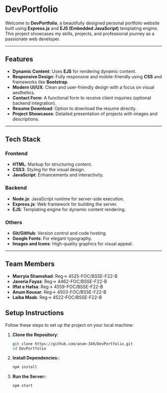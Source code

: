 # DevPortfolio

Welcome to **DevPortfolio**, a beautifully designed personal portfolio website built using **Express.js** and **EJS (Embedded JavaScript)** templating engine. This project showcases my skills, projects, and professional journey as a passionate web developer.

---

## Features

- **Dynamic Content**: Uses **EJS** for rendering dynamic content.
- **Responsive Design**: Fully responsive and mobile-friendly using **CSS** and frameworks like **Bootstrap**.
- **Modern UI/UX**: Clean and user-friendly design with a focus on visual aesthetics.
- **Contact Form**: A functional form to receive client inquiries (optional backend integration).
- **Resume Download**: Option to download the resume directly.
- **Project Showcases**: Detailed presentation of projects with images and descriptions.

---

## Tech Stack

### **Frontend**
- **HTML**: Markup for structuring content.
- **CSS3**: Styling for the visual design.
- **JavaScript**: Enhancements and interactivity.

### **Backend**
- **Node.js**: JavaScript runtime for server-side execution.
- **Express.js**: Web framework for building the server.
- **EJS**: Templating engine for dynamic content rendering.

### **Others**
- **Git/GitHub**: Version control and code hosting.
- **Google Fonts**: For elegant typography.
- **Images and Icons**: High-quality graphics for visual appeal.

---

## Team Members

- **Marryia Shamshad**: Reg-> 4525-FOC/BSSE-F22-B
- **Javeria Fayaz**:    Reg-> 4462-FOC/BSSE-F22-B
- **Iffat e Hafsa**:    Reg-> 4559-FOC/BSSE-F22-B
- **Anum Kousar**:      Reg-> 4503-FOC/BSSE-F22-B
- **Laiba Maab**:       Reg-> 4522-FOC/BSSE-F22-B

## Setup Instructions

Follow these steps to set up the project on your local machine:

1. **Clone the Repository**:
   ```bash
   git clone https://github.com/anum-349/DevPortfolio.git
   cd DevPortfolio
2. **Install Dependencies:**:
   ```bash
   npm install
3. **Run the Server:**:
   ```bash
   npm start